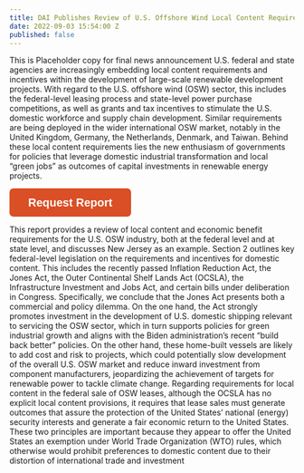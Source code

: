 ```yaml
---
title: DAI Publishes Review of U.S. Offshore Wind Local Content Requirements
date: 2022-09-03 15:54:00 Z
published: false
---
```


This is Placeholder copy for final news announcement
U.S. federal and state agencies are increasingly embedding local content requirements and incentives within the development of large-scale renewable development projects. With regard to the U.S. offshore wind (OSW) sector, this includes the federal-level leasing process and state-level power purchase competitions, as well as grants and tax incentives to stimulate the U.S. domestic workforce and supply chain development. Similar requirements are being deployed in the wider international OSW market, notably in the United Kingdom, Germany, the Netherlands, Denmark, and Taiwan. Behind these local content requirements lies the new enthusiasm of governments for policies that leverage domestic industrial transformation and local “green jobs” as outcomes of capital investments in renewable energy projects.

<button data-tf-popup="OARosYGo" data-tf-iframe-props="title=Wind Energy Report Leads" data-tf-medium="snippet" style="all:unset;font-family:Helvetica,Arial,sans-serif;display:inline-block;max-width:100%;white-space:nowrap;overflow:hidden;text-overflow:ellipsis;background-color:#DA4F25;color:#FFFFFF;font-size:20px;border-radius:7px;padding:0 33px;font-weight:bold;height:50px;cursor:pointer;line-height:50px;text-align:center;margin:0;text-decoration:none;">Request Report</button><script src="//embed.typeform.com/next/embed.js"></script>


This report provides a review of local content and economic benefit requirements for the U.S. OSW industry, both at the federal level and at state level, and discusses New Jersey as an example. Section 2 outlines key federal-level legislation on the requirements and incentives for domestic content. This includes the recently passed Inflation Reduction Act, the Jones Act, the Outer Continental Shelf Lands Act (OCSLA), the Infrastructure Investment and Jobs Act, and certain bills under deliberation in Congress. Specifically, we conclude that the Jones Act presents both a commercial and policy dilemma. On the one hand, the Act strongly promotes investment in the development of U.S. domestic shipping relevant to servicing the OSW sector, which in turn supports policies for green industrial growth and aligns with the Biden administration’s recent “build back better” policies. On the other hand, these home-built vessels are likely to add cost and risk to projects, which could potentially slow development of the overall U.S. OSW market and reduce inward investment from component manufacturers, jeopardizing the achievement of targets for renewable power to tackle climate change. 
Regarding requirements for local content in the federal sale of OSW leases, although the OCSLA has no explicit local content provisions, it requires that lease sales must generate outcomes that assure the protection of the United States’ national (energy) security interests and generate a fair economic return to the United States. These two principles are important because they appear to offer the United States an exemption under World Trade Organization (WTO) rules, which otherwise would prohibit preferences to domestic content due to their distortion of international trade and investment